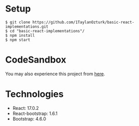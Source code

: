 # Setup
```
$ git clone https://github.com/1TaylanOzturk/basic-react-implementations.git
$ cd "basic-react-implementations"/
$ npm install
$ npm start
```
# CodeSandbox
You may also experience this project from [here](https://codesandbox.io/s/9vbc1).

# Technologies
* React: 17.0.2
* React-bootstrap: 1.6.1
* Bootstrap: 4.6.0
